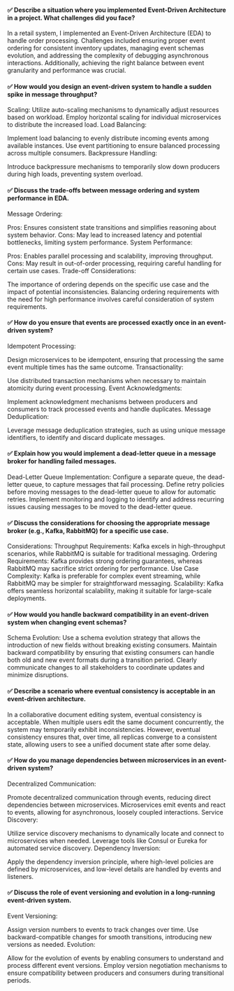 

#### ✅ Describe a situation where you implemented Event-Driven Architecture in a project. What challenges did you face?

In a retail system, I implemented an Event-Driven Architecture (EDA) to handle order processing. Challenges included ensuring proper event ordering for consistent inventory updates, managing event schemas evolution, and addressing the complexity of debugging asynchronous interactions. Additionally, achieving the right balance between event granularity and performance was crucial.

#### ✅ How would you design an event-driven system to handle a sudden spike in message throughput?

Scaling:
Utilize auto-scaling mechanisms to dynamically adjust resources based on workload.
Employ horizontal scaling for individual microservices to distribute the increased load.
Load Balancing:

Implement load balancing to evenly distribute incoming events among available instances.
Use event partitioning to ensure balanced processing across multiple consumers.
Backpressure Handling:

Introduce backpressure mechanisms to temporarily slow down producers during high loads, preventing system overload.

#### ✅ Discuss the trade-offs between message ordering and system performance in EDA.

Message Ordering:

Pros: Ensures consistent state transitions and simplifies reasoning about system behavior.
Cons: May lead to increased latency and potential bottlenecks, limiting system performance.
System Performance:

Pros: Enables parallel processing and scalability, improving throughput.
Cons: May result in out-of-order processing, requiring careful handling for certain use cases.
Trade-off Considerations:

The importance of ordering depends on the specific use case and the impact of potential inconsistencies.
Balancing ordering requirements with the need for high performance involves careful consideration of system requirements.

#### ✅ How do you ensure that events are processed exactly once in an event-driven system?

Idempotent Processing:

Design microservices to be idempotent, ensuring that processing the same event multiple times has the same outcome.
Transactionality:

Use distributed transaction mechanisms when necessary to maintain atomicity during event processing.
Event Acknowledgments:

Implement acknowledgment mechanisms between producers and consumers to track processed events and handle duplicates.
Message Deduplication:

Leverage message deduplication strategies, such as using unique message identifiers, to identify and discard duplicate messages.

#### ✅ Explain how you would implement a dead-letter queue in a message broker for handling failed messages.

Dead-Letter Queue Implementation:
Configure a separate queue, the dead-letter queue, to capture messages that fail processing.
Define retry policies before moving messages to the dead-letter queue to allow for automatic retries.
Implement monitoring and logging to identify and address recurring issues causing messages to be moved to the dead-letter queue.

#### ✅ Discuss the considerations for choosing the appropriate message broker (e.g., Kafka, RabbitMQ) for a specific use case.

Considerations:
Throughput Requirements: Kafka excels in high-throughput scenarios, while RabbitMQ is suitable for traditional messaging.
Ordering Requirements: Kafka provides strong ordering guarantees, whereas RabbitMQ may sacrifice strict ordering for performance.
Use Case Complexity: Kafka is preferable for complex event streaming, while RabbitMQ may be simpler for straightforward messaging.
Scalability: Kafka offers seamless horizontal scalability, making it suitable for large-scale deployments.

#### ✅ How would you handle backward compatibility in an event-driven system when changing event schemas?

Schema Evolution:
Use a schema evolution strategy that allows the introduction of new fields without breaking existing consumers.
Maintain backward compatibility by ensuring that existing consumers can handle both old and new event formats during a transition period.
Clearly communicate changes to all stakeholders to coordinate updates and minimize disruptions.

#### ✅ Describe a scenario where eventual consistency is acceptable in an event-driven architecture.

In a collaborative document editing system, eventual consistency is acceptable. When multiple users edit the same document concurrently, the system may temporarily exhibit inconsistencies. However, eventual consistency ensures that, over time, all replicas converge to a consistent state, allowing users to see a unified document state after some delay.

#### ✅ How do you manage dependencies between microservices in an event-driven system?

Decentralized Communication:

Promote decentralized communication through events, reducing direct dependencies between microservices.
Microservices emit events and react to events, allowing for asynchronous, loosely coupled interactions.
Service Discovery:

Utilize service discovery mechanisms to dynamically locate and connect to microservices when needed.
Leverage tools like Consul or Eureka for automated service discovery.
Dependency Inversion:

Apply the dependency inversion principle, where high-level policies are defined by microservices, and low-level details are handled by events and listeners.

#### ✅ Discuss the role of event versioning and evolution in a long-running event-driven system.

Event Versioning:

Assign version numbers to events to track changes over time.
Use backward-compatible changes for smooth transitions, introducing new versions as needed.
Evolution:

Allow for the evolution of events by enabling consumers to understand and process different event versions.
Employ version negotiation mechanisms to ensure compatibility between producers and consumers during transitional periods.
